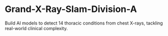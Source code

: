 # Grand-X-Ray-Slam-Division-A
Build AI models to detect 14 thoracic conditions from chest X-rays, tackling real-world clinical complexity.
